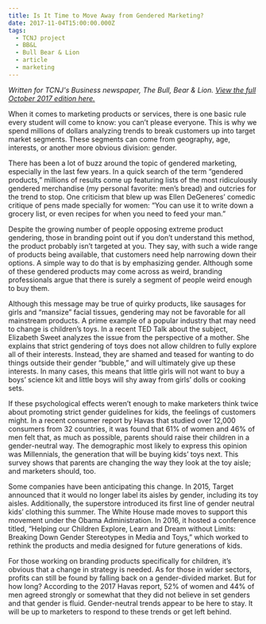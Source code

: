 ```yaml
---
title: Is It Time to Move Away from Gendered Marketing?
date: 2017-11-04T15:00:00.000Z
tags:
  - TCNJ project
  - BB&L
  - Bull Bear & Lion
  - article
  - marketing
---
```


_Written for TCNJ's Business newspaper, The Bull, Bear & Lion. [View the full October 2017 edition here.](https://business.tcnj.edu/wp-content/uploads/sites/219/2017/09/BBLOctoberII2017AMA.pdf)_

When it comes to marketing products or services, there is one basic rule every student will come to know: you can’t please everyone. This is why we spend millions of dollars analyzing trends to break customers up into target market segments. These segments can come from geography, age, interests, or another more obvious division: gender.

There has been a lot of buzz around the topic of gendered marketing, especially in the last few years. In a quick search of the term “gendered products,” millions of results come up featuring lists of the most ridiculously gendered merchandise (my personal favorite: men’s bread) and outcries for the trend to stop. One criticism that blew up was Ellen DeGeneres’ comedic critique of pens made specially for women: “You can use it to write down a grocery list, or even recipes for when you need to feed your man.”

Despite the growing number of people opposing extreme product gendering, those in branding point out if you don’t understand this method, the product probably isn’t targeted at you. They say, with such a wide range of products being available, that customers need help narrowing down their options. A simple way to do that is by emphasizing gender. Although some of these gendered products may come across as weird, branding professionals argue that there is surely a segment of people weird enough to buy them.

Although this message may be true of quirky products, like sausages for girls and “mansize” facial tissues, gendering may not be favorable for all mainstream products. A prime example of a popular industry that may need to change is children’s toys. In a recent TED Talk about the subject, Elizabeth Sweet analyzes the issue from the perspective of a mother. She explains that strict gendering of toys does not allow children to fully explore all of their interests. Instead, they are shamed and teased for wanting to do things outside their gender “bubble,” and will ultimately give up these interests. In many cases, this means that little girls will not want to buy a boys’ science kit and little boys will shy away from girls’ dolls or cooking sets.

If these psychological effects weren’t enough to make marketers think twice about promoting strict gender guidelines for kids, the feelings of customers might. In a recent consumer report by Havas that studied over 12,000 consumers from 32 countries, it was found that 61% of women and 46% of men felt that, as much as possible, parents should raise their children in a gender-neutral way. The demographic most likely to express this opinion was Millennials, the generation that will be buying kids’ toys next. This survey shows that parents are changing the way they look at the toy aisle; and marketers should, too.

Some companies have been anticipating this change. In 2015, Target announced that it would no longer label its aisles by gender, including its toy aisles. Additionally, the superstore introduced its first line of gender neutral kids’ clothing this summer. The White House made moves to support this movement under the Obama Administration. In 2016, it hosted a conference titled, “Helping our Children Explore, Learn and Dream without Limits: Breaking Down Gender Stereotypes in Media and Toys,” which worked to rethink the products and media designed for future generations of kids.

For those working on branding products specifically for children, it’s obvious that a change in strategy is needed. As for those in wider sectors, profits can still be found by falling back on a gender-divided market. But for how long? According to the 2017 Havas report, 52% of women and 44% of men agreed strongly or somewhat that they did not believe in set genders and that gender is fluid. Gender-neutral trends appear to be here to stay. It will be up to marketers to respond to these trends or get left behind.
